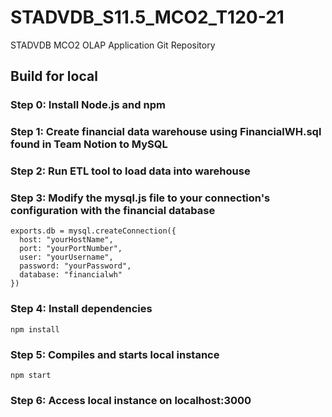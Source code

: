 # STADVDB_S11.5_MCO2_T120-21
STADVDB MCO2 OLAP Application Git Repository

## Build for local
### Step 0: Install Node.js and npm
### Step 1: Create financial data warehouse using FinancialWH.sql found in Team Notion to MySQL

### Step 2: Run ETL tool to load data into warehouse

### Step 3: Modify the mysql.js file to your connection's configuration with the financial database
```
exports.db = mysql.createConnection({
  host: "yourHostName",
  port: "yourPortNumber",
  user: "yourUsername",
  password: "yourPassword",
  database: "financialwh"
})
```

### Step 4: Install dependencies
```
npm install
```

### Step 5: Compiles and starts local instance
```
npm start
```

### Step 6: Access local instance on localhost:3000
